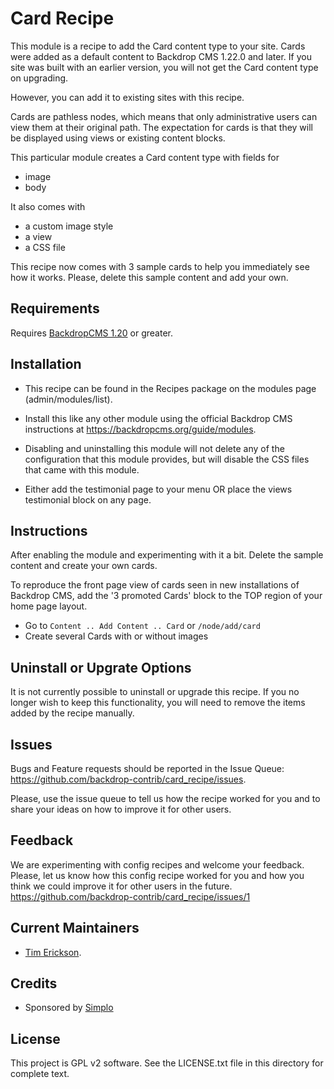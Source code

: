 Card Recipe
======================

This module is a recipe to add the Card content type to your site. 
Cards were added as a default content to Backdrop CMS 1.22.0 and later.
If you site was built with an earlier version, you will not get the 
Card content type on upgrading. 

However, you can add it to existing sites with this recipe. 

Cards are pathless nodes, which means that only administrative users
can view them at their original path. The expectation for cards is that 
they will be displayed using views or existing content blocks. 

This particular module creates a Card content type with fields for 
- image
- body

It also comes with
- a custom image style
- a view
- a CSS file

This recipe now comes with 3 sample cards to help you immediately
see how it works. Please, delete this sample content and add your own.


Requirements
------------

Requires [BackdropCMS 1.20](https://github.com/backdrop/backdrop/releases/tag/1.20.0) or greater.

Installation
------------

- This recipe can be found in the Recipes package on the modules 
  page (admin/modules/list).

- Install this like any other module using the official Backdrop CMS 
  instructions at https://backdropcms.org/guide/modules.

- Disabling and uninstalling this module will not delete any of the 
  configuration that this module provides, but will disable the CSS
  files that came with this module. 

- Either add the testimonial page to your menu OR place the views 
  testimonial block on any page. 

Instructions
------------

After enabling the module and experimenting with it a bit. Delete
the sample content and create your own cards.

To reproduce the front page view of cards seen in new installations of 
Backdrop CMS, add the '3 promoted Cards' block to the TOP region of your
home page layout.

- Go to `Content .. Add Content .. Card` or `/node/add/card`
- Create several Cards with or without images

Uninstall or Upgrate Options
----------------------------

It is not currently possible to uninstall or upgrade this recipe.
If you no longer wish to keep this functionality, you will need 
to remove the items added by the recipe manually.

Issues
------

Bugs and Feature requests should be reported in the Issue Queue:
https://github.com/backdrop-contrib/card_recipe/issues.

Please, use the issue queue to tell us how the recipe worked for you and
to share your ideas on how to improve it for other users. 

Feedback
--------

We are experimenting with config recipes and welcome your feedback. Please,
let us know how this config recipe worked for you and how you think we 
could improve it for other users in the future. 
https://github.com/backdrop-contrib/card_recipe/issues/1

Current Maintainers
-------------------

- [Tim Erickson](https://github.com/stpaultim).

Credits
-------

- Sponsored by [Simplo](https://www.simplo.site)

License
-------

This project is GPL v2 software. 
See the LICENSE.txt file in this directory for complete text.
